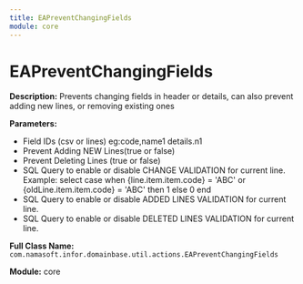 ```yaml
---
title: EAPreventChangingFields
module: core
---
```


# EAPreventChangingFields

**Description:** Prevents changing fields in header or details, can also prevent adding new lines, or removing existing ones

**Parameters:**
- Field IDs (csv or lines)
eg:code,name1
details.n1
- Prevent Adding NEW Lines(true or false)
- Prevent Deleting Lines (true or false)
- SQL Query to enable or disable CHANGE VALIDATION for current line. Example: select case when {line.item.item.code} = 'ABC' or {oldLine.item.item.code} = 'ABC' then 1 else 0 end
- SQL Query to enable or disable ADDED LINES VALIDATION for current line.
- SQL Query to enable or disable DELETED LINES VALIDATION for current line.

**Full Class Name:** `com.namasoft.infor.domainbase.util.actions.EAPreventChangingFields`

**Module:** core

